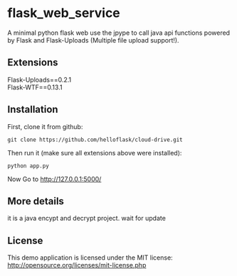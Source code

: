 # flask_web_service
A minimal python flask web use the jpype to call java api functions powered by Flask and Flask-Uploads (Multiple file upload support!).

## Extensions 
Flask-Uploads==0.2.1  
Flask-WTF==0.13.1


## Installation
First, clone it from github:
```
git clone https://github.com/helloflask/cloud-drive.git
```

Then run it (make sure all extensions above were installed):
```
python app.py
```

Now Go to http://127.0.0.1:5000/


## More details
it is a java encypt and decrypt project.
wait for update 

## License
This demo application is licensed under the MIT license: http://opensource.org/licenses/mit-license.php
